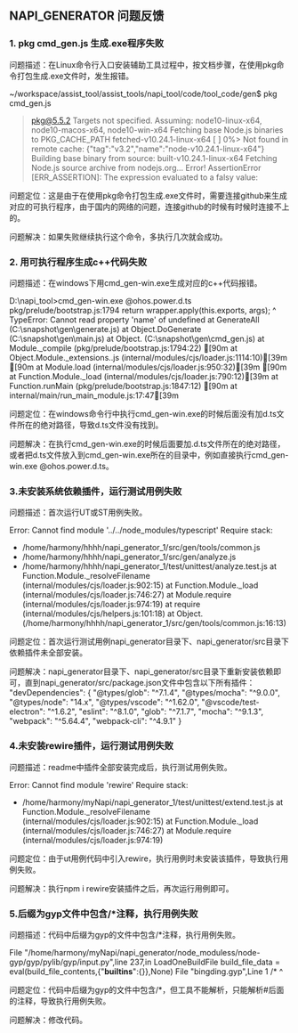 ## NAPI_GENERATOR 问题反馈

### 1. pkg cmd_gen.js 生成.exe程序失败

问题描述：在Linux命令行入口安装辅助工具过程中，按文档步骤，在使用pkg命令打包生成.exe文件时，发生报错。

~/workspace/assist_tool/assist_tools/napi_tool/code/tool_code/gen$ pkg cmd_gen.js

> pkg@5.5.2
> Targets not specified. Assuming:
> node10-linux-x64, node10-macos-x64, node10-win-x64
> Fetching base Node.js binaries to PKG_CACHE_PATH
> fetched-v10.24.1-linux-x64 [ ] 0%> Not found in remote cache:
> {"tag":"v3.2","name":"node-v10.24.1-linux-x64"}
> Building base binary from source:
> built-v10.24.1-linux-x64
> Fetching Node.js source archive from nodejs.org...
> Error! AssertionError [ERR_ASSERTION]: The expression evaluated to a falsy value:

问题定位：这是由于在使用pkg命令打包生成.exe文件时，需要连接github来生成对应的可执行程序，由于国内的网络的问题，连接github的时候有时候时连接不上的。

问题解决：如果失败继续执行这个命令，多执行几次就会成功。



### 2. 用可执行程序生成c++代码失败

问题描述：在windows下用cmd_gen-win.exe生成对应的c++代码报错。

D:\napi_tool>cmd_gen-win.exe @ohos.power.d.ts                                                                                                                                                                                                pkg/prelude/bootstrap.js:1794                                                                                                                                                                                                                      return wrapper.apply(this.exports, args);                                                                                                                                                                                                                   ^                                                                                                                                                                                                                                                                                                                                                                                                                                                                    TypeError: Cannot read property 'name' of undefined                                                                                                                                                                                              at GenerateAll (C:\snapshot\gen\generate.js)                                                                                                                                                                                                 at Object.DoGenerate (C:\snapshot\gen\main.js)                                                                                                                                                                                               at Object.<anonymous> (C:\snapshot\gen\cmd_gen.js)                                                                                                                                                                                           at Module._compile (pkg/prelude/bootstrap.js:1794:22)                                                                                                                                                                                    [90m    at Object.Module._extensions..js (internal/modules/cjs/loader.js:1114:10)[39m                                                                                                                                                      [90m    at Module.load (internal/modules/cjs/loader.js:950:32)[39m                                                                                                                                                                         [90m    at Function.Module._load (internal/modules/cjs/loader.js:790:12)[39m                                                                                                                                                                   at Function.runMain (pkg/prelude/bootstrap.js:1847:12)                                                                                                                                                                                   [90m    at internal/main/run_main_module.js:17:47[39m  

问题定位：在windows命令行中执行cmd_gen-win.exe的时候后面没有加d.ts文件所在的绝对路径，导致d.ts文件没有找到。

问题解决：在执行cmd_gen-win.exe的时候后面要加.d.ts文件所在的绝对路径，或者把d.ts文件放入到cmd_gen-win.exe所在的目录中，例如直接执行cmd_gen-win.exe @ohos.power.d.ts。

### 3.未安装系统依赖插件，运行测试用例失败

问题描述：首次运行UT或ST用例失败。

Error: Cannot find module '../../node_modules/typescript'
Require stack:
- /home/harmony/hhhh/napi_generator_1/src/gen/tools/common.js
- /home/harmony/hhhh/napi_generator_1/src/gen/analyze.js
- /home/harmony/hhhh/napi_generator_1/test/unittest/analyze.test.js
    at Function.Module._resolveFilename (internal/modules/cjs/loader.js:902:15)
    at Function.Module._load (internal/modules/cjs/loader.js:746:27)
    at Module.require (internal/modules/cjs/loader.js:974:19)
    at require (internal/modules/cjs/helpers.js:101:18)
    at Object.<anonymous> (/home/harmony/hhhh/napi_generator_1/src/gen/tools/common.js:16:13)

问题定位：首次运行测试用例napi_generator目录下、napi_generator/src目录下依赖插件未全部安装。

问题解决：napi_generator目录下、napi_generator/src目录下重新安装依赖即可，直到napi_generator/src/package.json文件中包含以下所有插件：
"devDependencies": {
		"@types/glob": "^7.1.4",
		"@types/mocha": "^9.0.0",
		"@types/node": "14.x",
		"@types/vscode": "^1.62.0",
		"@vscode/test-electron": "^1.6.2",
		"eslint": "^8.1.0",
		"glob": "^7.1.7",
		"mocha": "^9.1.3",
		"webpack": "^5.64.4",
		"webpack-cli": "^4.9.1"
	}

### 4.未安装rewire插件，运行测试用例失败

问题描述：readme中插件全部安装完成后，执行测试用例失败。

Error: Cannot find module 'rewire'
Require stack:
- /home/harmony/myNapi/napi_generator_1/test/unittest/extend.test.js
    at Function.Module._resolveFilename (internal/modules/cjs/loader.js:902:15)
    at Function.Module._load (internal/modules/cjs/loader.js:746:27)
    at Module.require (internal/modules/cjs/loader.js:974:19)

问题定位：由于ut用例代码中引入rewire，执行用例时未安装该插件，导致执行用例失败。

问题解决：执行npm i rewire安装插件之后，再次运行用例即可。

### 5.后缀为gyp文件中包含/*注释，执行用例失败

问题描述：代码中后缀为gyp的文件中包含/*注释，执行用例失败。

File "/home/harmony/myNapi/napi_generator/node_moduless/node-gyp/gyp/pylib/gyp/input.py",line 237,in LoadOneBuildFile
  build_file_data = eval(build_file_contents,{"__builtins__":{}},None)
File "bingding.gyp",Line 1
  /*
  ^

问题定位：代码中后缀为gyp的文件中包含/*，但工具不能解析，只能解析#后面的注释，导致执行用例失败。

问题解决：修改代码。